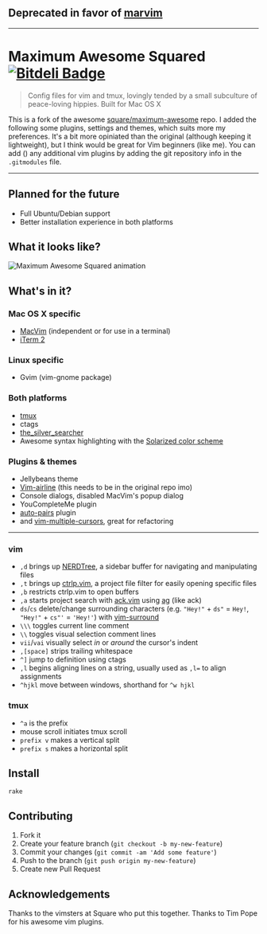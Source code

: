 ## Deprecated in favor of [marvim](http://github.com/tsironis/marvim)
----

# Maximum Awesome Squared [![Bitdeli Badge](https://d2weczhvl823v0.cloudfront.net/tsironis/maximum-awesome-squared/trend.png)](https://bitdeli.com/free "Bitdeli Badge")

> Config files for vim and tmux, lovingly tended by a small subculture of
> peace-loving hippies. Built for Mac OS X

This is a fork of the awesome [square/maximum-awesome](https://github.com/square/maximum-awesome) repo. I added the following some plugins, settings and themes, which suits more my preferences. It's a bit more opiniated than the original (although keeping it lightweight), but I think would be great for Vim beginners (like me).
You can add () any additional vim plugins by adding the git repository info in the ```.gitmodules``` file.

----

## Planned for the future
* Full Ubuntu/Debian support
* Better installation experience in both platforms

## What it looks like?

![Maximum Awesome Squared animation](http://i.imgur.com/GUUm9q0.gif)

## What's in it?

### Mac OS X specific
* [MacVim](https://code.google.com/p/macvim/) (independent or for use in a terminal)
* [iTerm 2](http://www.iterm2.com/)

### Linux specific
* Gvim (vim-gnome package)

### Both platforms
* [tmux](http://tmux.sourceforge.net/)
* ctags
* [the_silver_searcher](https://github.com/ggreer/the_silver_searcher)
* Awesome syntax highlighting with the [Solarized color scheme](http://ethanschoonover.com/solarized)

### Plugins & themes
* Jellybeans theme
* [Vim-airline](https://github.com/bling/vim-airline) (this needs to be in the original repo imo)
* Console dialogs, disabled MacVim's popup dialog
* YouCompleteMe plugin
* [auto-pairs](https://github.com/vim-scripts/Auto-Pairs) plugin
* and [vim-multiple-cursors](https://github.com/terryma/vim-multiple-cursors), great for refactoring

---

### vim

* `,d` brings up [NERDTree](https://github.com/scrooloose/nerdtree), a sidebar buffer for navigating and manipulating files
* `,t` brings up [ctrlp.vim](https://github.com/kien/ctrlp.vim), a project file filter for easily opening specific files
* `,b` restricts ctrlp.vim to open buffers
* `,a` starts project search with [ack.vim](https://github.com/mileszs/ack.vim) using [ag](https://github.com/ggreer/the_silver_searcher) (like ack)
* `ds`/`cs` delete/change surrounding characters (e.g. `"Hey!"` + `ds"` = `Hey!`, `"Hey!"` + `cs"'` = `'Hey!'`) with [vim-surround](https://github.com/tpope/vim-surround)
* `\\\` toggles current line comment
* `\\` toggles visual selection comment lines
* `vii`/`vai` visually select *in* or *around* the cursor's indent
* `,[space]` strips trailing whitespace
* `^]` jump to definition using ctags
* `,l` begins aligning lines on a string, usually used as `,l=` to align assignments
* `^hjkl` move between windows, shorthand for `^w hjkl`

### tmux

* `^a` is the prefix
* mouse scroll initiates tmux scroll
* `prefix v` makes a vertical split
* `prefix s` makes a horizontal split

## Install

    rake

## Contributing

1. Fork it
2. Create your feature branch (`git checkout -b my-new-feature`)
3. Commit your changes (`git commit -am 'Add some feature'`)
4. Push to the branch (`git push origin my-new-feature`)
5. Create new Pull Request

## Acknowledgements

Thanks to the vimsters at Square who put this together. Thanks to Tim Pope for
his awesome vim plugins.

